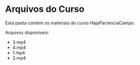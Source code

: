 # Arquivos do Curso

Esta pasta contém os materiais do curso HajaPacienciaCampo.

Arquivos disponíveis:
- 3.mp4
- 4.mp4
- 1.mp4
- 2.mp4